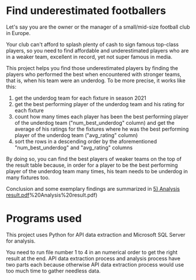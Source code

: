 # Find underestimated footballers

Let's say you are the owner or the manager of a small/mid-size football club in Europe.

Your club can't afford to splash plenty of cash to sign famous top-class players, so you need to find affordable and underestimated players who are in a weaker team, excellent in record, yet not super famous in media.

This project helps you find those underestimated players by finding the players who performed the best when encountered with stronger teams, that is, when his team were an underdog. To be more precise, it works like this:
1. get the underdog team for each fixture in season 2021
2. get the best performing player of the underdog team and his rating for each fixture
3. count how many times each player has been the best performing player of the underdog team ("num_best_underdog" column) and get the average of his ratings for the fixtures where he was the best performing player of the underdog team ("avg_rating" column)
4. sort the rows in a descending order by the aforementioned "num_best_underdog" and "avg_rating" columns

By doing so, you can find the best players of weaker teams on the top of the result table because, in order for a player to be the best performing player of the underdog team many times, his team needs to be underdog in many fixtures too.

Conclusion and some exemplary findings are summarized in [5) Analysis result.pdf](https://github.com/ljs930303/portfolio-projects/blob/master/find%20underestimated%20footballers/5)%20Analysis%20result.pdf)

# Programs used

This project uses Python for API data extraction and Microsoft SQL Server for analysis.

You need to run file number 1 to 4 in an numerical order to get the right result at the end.
API data extraction process and analysis process have two parts each because otherwise API data extraction process would use too much time to gather needless data.
